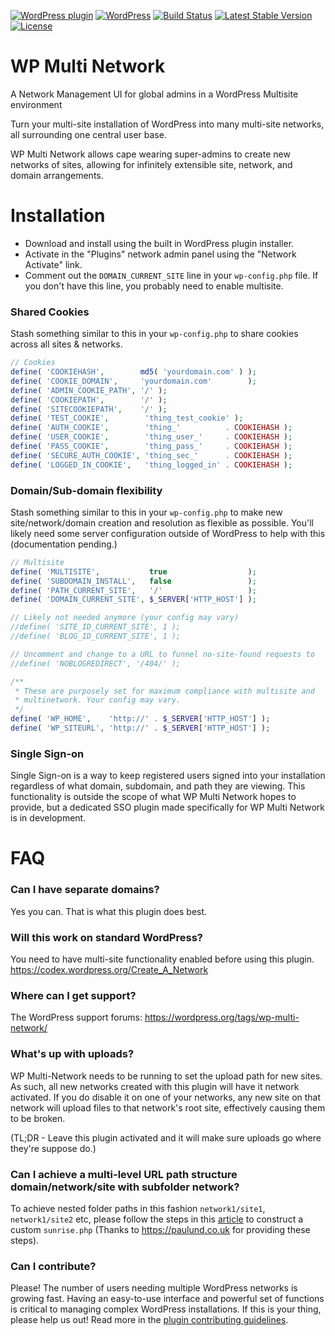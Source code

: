 [![WordPress plugin](https://img.shields.io/wordpress/plugin/v/wp-multi-network.svg)](https://wordpress.org/plugins/wp-multi-network/)
[![WordPress](https://img.shields.io/wordpress/v/wp-multi-network.svg)](https://wordpress.org/plugins/wp-multi-network/)
[![Build Status](https://api.travis-ci.org/stuttter/wp-multi-network.png?branch=master)](https://travis-ci.org/stuttter/wp-multi-network)
[![Latest Stable Version](https://poser.pugx.org/stuttter/wp-multi-network/version)](https://packagist.org/packages/stuttter/wp-multi-network)
[![License](https://poser.pugx.org/stuttter/wp-multi-network/license)](https://packagist.org/packages/stuttter/wp-multi-network)

# WP Multi Network

A Network Management UI for global admins in a WordPress Multisite environment

Turn your multi-site installation of WordPress into many multi-site networks, all surrounding one central user base.

WP Multi Network allows cape wearing super-admins to create new networks of sites, allowing for infinitely extensible site, network, and domain arrangements.

# Installation

* Download and install using the built in WordPress plugin installer.
* Activate in the "Plugins" network admin panel using the "Network Activate" link.
* Comment out the `DOMAIN_CURRENT_SITE` line in your `wp-config.php` file. If you don't have this line, you probably need to enable multisite.

### Shared Cookies

Stash something similar to this in your `wp-config.php` to share cookies across all sites & networks.
```php
// Cookies
define( 'COOKIEHASH',        md5( 'yourdomain.com' ) );
define( 'COOKIE_DOMAIN',     'yourdomain.com'        );
define( 'ADMIN_COOKIE_PATH', '/' );
define( 'COOKIEPATH',        '/' );
define( 'SITECOOKIEPATH',    '/' );
define( 'TEST_COOKIE',        'thing_test_cookie' );
define( 'AUTH_COOKIE',        'thing_'          . COOKIEHASH );
define( 'USER_COOKIE',        'thing_user_'     . COOKIEHASH );
define( 'PASS_COOKIE',        'thing_pass_'     . COOKIEHASH );
define( 'SECURE_AUTH_COOKIE', 'thing_sec_'      . COOKIEHASH );
define( 'LOGGED_IN_COOKIE',   'thing_logged_in' . COOKIEHASH );
```

### Domain/Sub-domain flexibility

Stash something similar to this in your `wp-config.php` to make new site/network/domain creation and resolution as flexible as possible. You'll likely need some server configuration outside of WordPress to help with this (documentation pending.)
```php
// Multisite
define( 'MULTISITE',           true                  );
define( 'SUBDOMAIN_INSTALL',   false                 );
define( 'PATH_CURRENT_SITE',   '/'                   );
define( 'DOMAIN_CURRENT_SITE', $_SERVER['HTTP_HOST'] );

// Likely not needed anymore (your config may vary)
//define( 'SITE_ID_CURRENT_SITE', 1 );
//define( 'BLOG_ID_CURRENT_SITE', 1 );

// Uncomment and change to a URL to funnel no-site-found requests to
//define( 'NOBLOGREDIRECT', '/404/' );

/**
 * These are purposely set for maximum compliance with multisite and
 * multinetwork. Your config may vary.
 */
define( 'WP_HOME',    'http://' . $_SERVER['HTTP_HOST'] );
define( 'WP_SITEURL', 'http://' . $_SERVER['HTTP_HOST'] );
```

### Single Sign-on

Single Sign-on is a way to keep registered users signed into your installation regardless of what domain, subdomain, and path they are viewing. This functionality is outside the scope of what WP Multi Network hopes to provide, but a dedicated SSO plugin made specifically for WP Multi Network is in development.

# FAQ

### Can I have separate domains?

Yes you can. That is what this plugin does best.

### Will this work on standard WordPress?

You need to have multi-site functionality enabled before using this plugin. https://codex.wordpress.org/Create_A_Network

### Where can I get support?

The WordPress support forums: https://wordpress.org/tags/wp-multi-network/

### What's up with uploads?

WP Multi-Network needs to be running to set the upload path for new sites. As such, all new networks created with this plugin will have it network activated. If you do disable it on one of your networks, any new site on that network will upload files to that network's root site, effectively causing them to be broken.

(TL;DR - Leave this plugin activated and it will make sure uploads go where they're suppose do.)

### Can I achieve a multi-level URL path structure domain/network/site with subfolder network?

To achieve nested folder paths in this fashion `network1/site1`, `network1/site2` etc, please follow the steps in this [article](https://github.com/stuttter/wp-multi-network/wiki/WordPress-Multisite-With-Nested-Folder-Paths) to construct a custom `sunrise.php` (Thanks to https://paulund.co.uk for providing these steps).

### Can I contribute?

Please! The number of users needing multiple WordPress networks is growing fast. Having an easy-to-use interface and powerful set of functions is critical to managing complex WordPress installations. If this is your thing, please help us out! Read more in the [plugin contributing guidelines](https://github.com/stuttter/wp-multi-network/blob/master/CONTRIBUTING.md).
